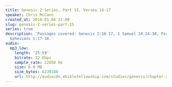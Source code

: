 ```yaml
---
title: Genesis 2 Series, Part 15, Verses 16-17
speaker: Chris McCann
created_at: 2016-01-04 21:00
slug: genesis-2-series-part-15
series: true
description: 'Passages covered: Genesis 2:16-17, 1 Samuel 14:24-30, Psalm 19:7-8,
  Ephesians 1:17-18.'
audio:
  mp3_low:
    length: '25:59'
    bitrate: 32 Kbps
    sample_rate: 22050 Hz
    size: 6.0 MB
    size_bytes: 6239180
    url: http://audiocdn.ebiblefellowship.com/studies/genesis/chapter-2/2016.01.04_McCann_-_Genesis_2_Series_Part_15.mp3
---
```

